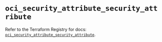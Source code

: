 # `oci_security_attribute_security_attribute`

Refer to the Terraform Registry for docs: [`oci_security_attribute_security_attribute`](https://registry.terraform.io/providers/oracle/oci/6.18.0/docs/resources/security_attribute_security_attribute).
